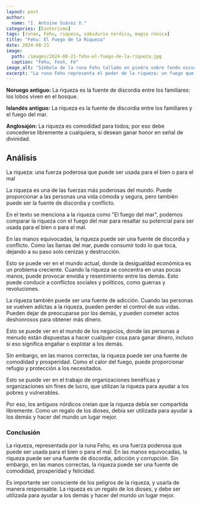 ```yaml
---
layout: post
author:
  name: "I. Antoine Suárez V."
categories: [Esoterismo]
tags: [runas, Fehu, riqueza, sabiduría nórdica, magia rúnica]
title: "Fehu: El Fuego de la Riqueza"
date: 2024-08-21
image:
  path: /images/2024-08-21-fehu-el-fuego-de-la-riqueza.jpg
  caption: "Fehu, Feoh, Fé"
image_alt: "Símbolo de la runa Fehu tallado en piedra sobre fondo oscuro"
excerpt: "La runa Fehu representa el poder de la riqueza: un fuego que puede iluminar o consumir. Descubre su sabiduría ancestral y su relevancia actual."
---
```


**Noruego antiguo:** La riqueza es la fuente de discordia entre los familiares: los lobos viven en el bosque.

**Islandés antiguo:** La riqueza es la fuente de discordia entre los familiares y el fuego del mar.

**Anglosajón:** La riqueza es comodidad para todos; por eso debe concederse libremente a cualquiera, si desean ganar honor en señal de divinidad.

## **Análisis**

La riqueza: una fuerza poderosa que puede ser usada para el bien o para el mal

La riqueza es una de las fuerzas más poderosas del mundo. Puede proporcionar a las personas una vida cómoda y segura, pero también puede ser la fuente de discordia y conflicto.

En el texto se menciona a la riqueza como "El fuego del mar", podemos comparar la riqueza con el fuego del mar para resaltar su potencial para ser usada para el bien o para el mal.

En las manos equivocadas, la riqueza puede ser una fuente de discordia y conflicto. Como las llamas del mar, puede consumir todo lo que toca, dejando a su paso solo cenizas y destrucción.

Esto se puede ver en el mundo actual, donde la desigualdad económica es un problema creciente. Cuando la riqueza se concentra en unas pocas manos, puede provocar envidia y resentimiento entre los demás. Esto puede conducir a conflictos sociales y políticos, como guerras y revoluciones.

La riqueza también puede ser una fuente de adicción. Cuando las personas se vuelven adictas a la riqueza, pueden perder el control de sus vidas. Pueden dejar de preocuparse por los demás, y pueden cometer actos deshonrosos para obtener más dinero.

Esto se puede ver en el mundo de los negocios, donde las personas a menudo están dispuestas a hacer cualquier cosa para ganar dinero, incluso si eso significa engañar o explotar a los demás.

Sin embargo, en las manos correctas, la riqueza puede ser una fuente de comodidad y prosperidad. Como el calor del fuego, puede proporcionar refugio y protección a los necesitados.

Esto se puede ver en el trabajo de organizaciones benéficas y organizaciones sin fines de lucro, que utilizan la riqueza para ayudar a los pobres y vulnerables.

Por eso, los antiguos nórdicos creían que la riqueza debía ser compartida libremente. Como un regalo de los dioses, debía ser utilizada para ayudar a los demás y hacer del mundo un lugar mejor.

### **Conclusión**

La riqueza, representada por la runa Fehu, es una fuerza poderosa que puede ser usada para el bien o para el mal. En las manos equivocadas, la riqueza puede ser una fuente de discordia, adicción y corrupción. Sin embargo, en las manos correctas, la riqueza puede ser una fuente de comodidad, prosperidad y felicidad.

Es importante ser consciente de los peligros de la riqueza, y usarla de manera responsable. La riqueza es un regalo de los dioses, y debe ser utilizada para ayudar a los demás y hacer del mundo un lugar mejor.